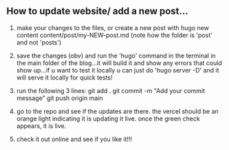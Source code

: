How to update website/ add a new post...
------------------------------------------

1. make your changes to the files, or create a new post with 
hugo new content content/post/my-NEW-post.md
(note how the folder is 'post' and not 'posts')

2. save the changes (obv) and run the 'hugo' command in the terminal in the main folder of the blog...it will build it and show any errors that could show up...if u want to test it locally u can just do 'hugo server -D' and it will serve it locally for quick tests!

3. run the following 3 lines:
git add .
git commit -m "Add your commit message"
git push origin main

4. go to the repo and see if the updates are there. the vercel should be an orange light indicating it is updating it live. once the green check appears, it is live.

5. check it out online and see if you like it!!!



